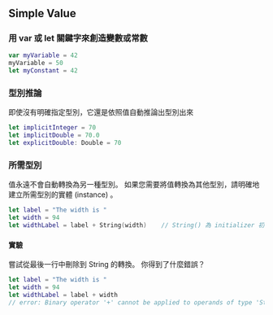 #

## Simple Value

### 用  var 或 let 關鍵字來創造變數或常數

```swift
var myVariable = 42  
myVariable = 50
let myConstant = 42
```

### 型別推論

即使沒有明確指定型別，它還是依照值自動推論出型別出來

```swift
let implicitInteger = 70
let implicitDouble = 70.0
let explicitDouble: Double = 70
```

### 所需型別

值永遠不會自動轉換為另一種型別。
如果您需要將值轉換為其他型別，請明確地建立所需型別的實體 (instance) 。

```swift
let label = "The width is "
let width = 94
let widthLabel = label + String(width)    // String() 為 initializer 初始化方法
```

#### 實驗

嘗試從最後一行中刪除到 String 的轉換。 你得到了什麼錯誤？

```swift
let label = "The width is "
let width = 94
let widthLabel = label + width
// error: Binary operator '+' cannot be applied to operands of type 'String' and 'Int'
```
